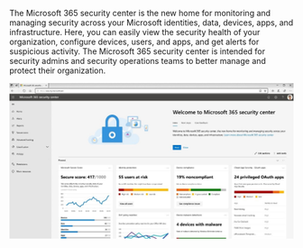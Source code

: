 The Microsoft 365 security center is the new home for monitoring and managing security across your Microsoft identities, data, devices, apps, and infrastructure. Here, you can easily view the security health of your organization, configure devices, users, and apps, and get alerts for suspicious activity. The Microsoft 365 security center is intended for security admins and security operations teams to better manage and protect their organization.

![Microsoft 365 security center](../media/security-center.png)